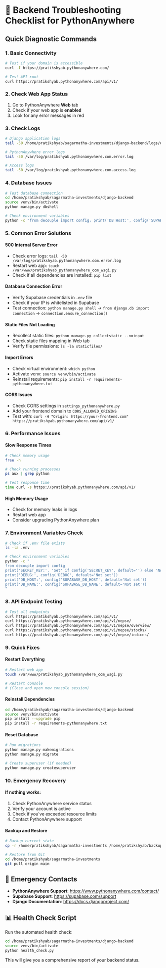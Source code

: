 # 🔧 Backend Troubleshooting Checklist for PythonAnywhere

## Quick Diagnostic Commands

### 1. **Basic Connectivity**
```bash
# Test if your domain is accessible
curl -I https://pratikshyab.pythonanywhere.com/

# Test API root
curl https://pratikshyab.pythonanywhere.com/api/v1/
```

### 2. **Check Web App Status**
1. Go to PythonAnywhere **Web** tab
2. Check if your web app is **enabled**
3. Look for any error messages in red

### 3. **Check Logs**
```bash
# Django application logs
tail -50 /home/pratikshyab/sagarmatha-investments/django-backend/logs/django.log

# PythonAnywhere error logs
tail -50 /var/log/pratikshyab.pythonanywhere.com.error.log

# Access logs
tail -50 /var/log/pratikshyab.pythonanywhere.com.access.log
```

### 4. **Database Issues**
```bash
# Test database connection
cd /home/pratikshyab/sagarmatha-investments/django-backend
source venv/bin/activate
python manage.py dbshell

# Check environment variables
python -c "from decouple import config; print('DB Host:', config('SUPABASE_DB_HOST', default='Not set'))"
```

### 5. **Common Error Solutions**

#### **500 Internal Server Error**
- Check error logs: `tail -50 /var/log/pratikshyab.pythonanywhere.com.error.log`
- Restart web app: `touch /var/www/pratikshyab_pythonanywhere_com_wsgi.py`
- Check if all dependencies are installed: `pip list`

#### **Database Connection Error**
- Verify Supabase credentials in `.env` file
- Check if your IP is whitelisted in Supabase
- Test connection: `python manage.py shell` → `from django.db import connection` → `connection.ensure_connection()`

#### **Static Files Not Loading**
- Recollect static files: `python manage.py collectstatic --noinput`
- Check static files mapping in Web tab
- Verify file permissions: `ls -la staticfiles/`

#### **Import Errors**
- Check virtual environment: `which python`
- Activate venv: `source venv/bin/activate`
- Reinstall requirements: `pip install -r requirements-pythonanywhere.txt`

#### **CORS Issues**
- Check CORS settings in `settings_pythonanywhere.py`
- Add your frontend domain to `CORS_ALLOWED_ORIGINS`
- Test with: `curl -H "Origin: https://your-frontend.com" https://pratikshyab.pythonanywhere.com/api/v1/`

### 6. **Performance Issues**

#### **Slow Response Times**
```bash
# Check memory usage
free -h

# Check running processes
ps aux | grep python

# Test response time
time curl -s https://pratikshyab.pythonanywhere.com/api/v1/
```

#### **High Memory Usage**
- Check for memory leaks in logs
- Restart web app
- Consider upgrading PythonAnywhere plan

### 7. **Environment Variables Check**
```bash
# Check if .env file exists
ls -la .env

# Check environment variables
python -c "
from decouple import config
print('SECRET_KEY:', 'Set' if config('SECRET_KEY', default='') else 'Not set')
print('DEBUG:', config('DEBUG', default='Not set'))
print('DB_HOST:', config('SUPABASE_DB_HOST', default='Not set'))
print('DB_NAME:', config('SUPABASE_DB_NAME', default='Not set'))
"
```

### 8. **API Endpoint Testing**
```bash
# Test all endpoints
curl https://pratikshyab.pythonanywhere.com/api/v1/
curl https://pratikshyab.pythonanywhere.com/api/v1/nepse/
curl https://pratikshyab.pythonanywhere.com/api/v1/nepse/overview/
curl https://pratikshyab.pythonanywhere.com/api/v1/nepse/stocks/
curl https://pratikshyab.pythonanywhere.com/api/v1/nepse/indices/
```

### 9. **Quick Fixes**

#### **Restart Everything**
```bash
# Restart web app
touch /var/www/pratikshyab_pythonanywhere_com_wsgi.py

# Restart console
# (Close and open new console session)
```

#### **Reinstall Dependencies**
```bash
cd /home/pratikshyab/sagarmatha-investments/django-backend
source venv/bin/activate
pip install --upgrade pip
pip install -r requirements-pythonanywhere.txt
```

#### **Reset Database**
```bash
# Run migrations
python manage.py makemigrations
python manage.py migrate

# Create superuser (if needed)
python manage.py createsuperuser
```

### 10. **Emergency Recovery**

#### **If nothing works:**
1. Check PythonAnywhere service status
2. Verify your account is active
3. Check if you've exceeded resource limits
4. Contact PythonAnywhere support

#### **Backup and Restore**
```bash
# Backup current state
cp -r /home/pratikshyab/sagarmatha-investments /home/pratikshyab/backup-$(date +%Y%m%d)

# Restore from Git
cd /home/pratikshyab/sagarmatha-investments
git pull origin main
```

## 🚨 Emergency Contacts

- **PythonAnywhere Support**: https://www.pythonanywhere.com/contact/
- **Supabase Support**: https://supabase.com/support
- **Django Documentation**: https://docs.djangoproject.com/

## 📊 Health Check Script

Run the automated health check:
```bash
cd /home/pratikshyab/sagarmatha-investments/django-backend
source venv/bin/activate
python health_check.py
```

This will give you a comprehensive report of your backend status.




